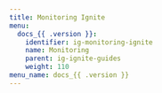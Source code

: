 ```yaml
---
title: Monitoring Ignite
menu:
  docs_{{ .version }}:
    identifier: ig-monitoring-ignite
    name: Monitoring
    parent: ig-ignite-guides
    weight: 110
menu_name: docs_{{ .version }}
---
```


